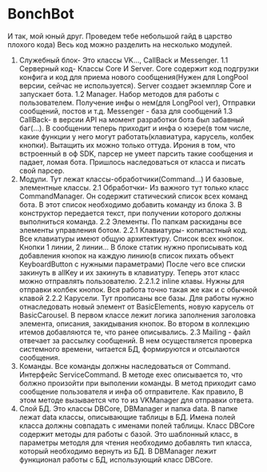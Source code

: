 # BonchBot
И так, мой юный друг. Проведем тебе небольшой гайд в царство плохого кода) 
Весь код можно разделить на несколько модулей. 
1. Служебный блок- Это классы VK..., CallBack и Messenger. 
  1.1 Серверный код- Классы Core И Server. 
      Core содержит код подгрузки конфига и код для приема нового сообщения(Нужен для LongPool версии, сейчас не используется).
      Server создает экземпляр Core и запускает бота.
  1.2 Manager. Набор методов для работы с пользователем. Получение инфы о нем(для LongPool ver), Отправки сообщений, постов и т.д.
    Messenger - база для сообщений
  1.3 CallBack- в версии API на момент разработки бота был забавный баг(...). В сообщении теперь приходит и инфа о юзере(в том числе, какие функции у него могут работать(клавиатура, карусель, колбек кнопки). Вытащить их можно только оттуда.
              Ирония в том, что встроенный в оф SDK, парсер не умеет парсить такие сообщения и падает, ломая бота. Пришлось наследоваться от класса и писать свой парсер.
2. Модули. Тут лежат классы-обработчики(Command...) И базовые, элементные классы. 
  2.1 Обработчки- Из важного тут только класс CommandManager. Он содержит статический список всех команд бота. В этот список необходимо добавить команду из блока 3.
  В конструктор передается текст, при получении которого должны выполниться команда.
  2.2 Элементы. По папкам раскиданы все элементы управления ботом. 
    2.2.1 Клавиатуры- копипастный код. Все клавиатуры имеют общую архитектуру. Список всех кнопок. Кнопки 1 линии, 2 линии...
    В блоке статик нужно прописывать код добавления кнопок на каждую линию(в список пихать объект KeyboardButton с нужными параметрами)
    После чего все списки закинуть в allKey и их закинуть в клавиатуру. Теперь этот класс можно отправлять пользователю.
      2.2.1.2   inline клавы. Нужны для отправки колбек кнопок. Вся работа точно такая же как и с обычной клавой
   2.2.2 Карусели. Тут прописаны все базы. Для работы нужно отнаследовать новый элемент от BasicElements, новую карусель от BasicCarousel.
   В первом классе лежит логика заполнения заголовка элемента, описания, закидывания кнопок. Во втором в коллекцию итемов добавляются те, что ранее описывались.
  2.3 Mailing - файл отвечает за рассылку сообщений. В нем осуществляется проверка системного времени, читается БД, формируются и отсылаются сообщения.
3. Команды. Все команды должны наследоваться от Command. Интерфейс ServiceCommand. В методе exec описывается то, что болжно произойти при выполении команды. 
  В метод приходит само сообщение пользователя и инфа об отправителе. Как правило, В этом методе вызывается что то из VKManager для отправки ответа.
4. Слой БД. Это классы DBCore, DBManager и папка data. В папке лежат data классы, описывающие таблицы в БД. Имена полей класса должны совпадать с именами полей таблицы. 
   Класс DBCore содержит методы для работы с базой. Это шаблонный класс, в параметры методля для чтения необходимо добавлять тип класса, который необходимо вернуть из БД.
   В DBManager лежит функционал работы с БД, использующий класс DBCore.
